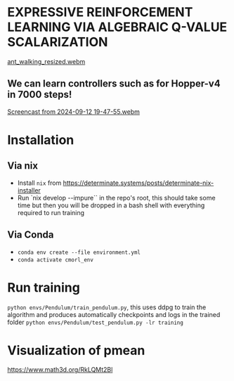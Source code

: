 # EXPRESSIVE REINFORCEMENT LEARNING VIA ALGEBRAIC Q-VALUE SCALARIZATION

[ant_walking_resized.webm](https://github.com/user-attachments/assets/2db9e7fd-258b-430d-9288-10cb726d4a48)

## We can learn controllers such as for Hopper-v4 in 7000 steps! 

[Screencast from 2024-09-12 19-47-55.webm](https://github.com/user-attachments/assets/a1de7b93-a8a3-449d-bc66-fe37cecd483d)


# Installation 

## Via nix
* Install `nix` from https://determinate.systems/posts/determinate-nix-installer
* Run `nix develop --impure`` in the repo's root, this should take some time but then you will be dropped in a bash shell with everything required to run training

## Via Conda
* `conda env create --file environment.yml`
* `conda activate cmorl_env`

# Run training
`python envs/Pendulum/train_pendulum.py`, this uses ddpg to train the algorithm and produces automatically checkpoints and logs in the trained folder
`python envs/Pendulum/test_pendulum.py -lr training`


# Visualization of pmean
https://www.math3d.org/RkLQMt2Bl